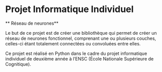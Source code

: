 # Projet Informatique Individuel

** Réseau de neurones**

Le but de ce projet est de créer une bibliothèque
qui permet de créer un réseau de neurones fonctionnel,
comprenant une ou plusieurs couches, celles-ci étant
totalement connectées ou convoluées entre elles.

Ce projet est réalisé en Python dans le cadre du
projet informatique individuel de deuxième année
à l’ENSC (École Nationale Supérieure de Cognitique).
